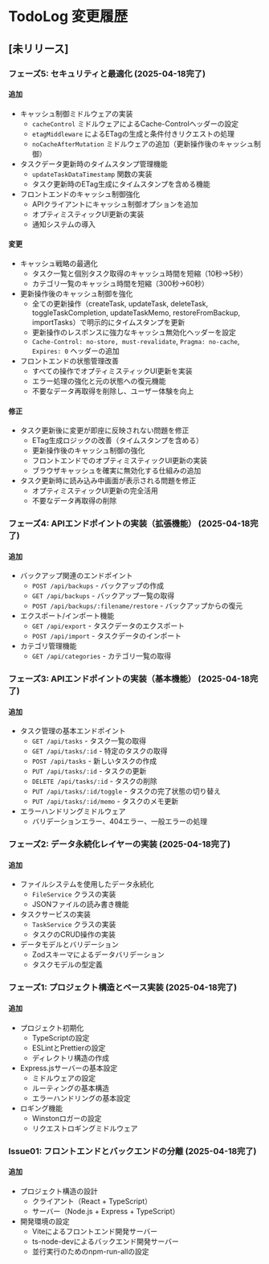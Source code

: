 # TodoLog 変更履歴

## [未リリース]

### フェーズ5: セキュリティと最適化 (2025-04-18完了)

#### 追加
- キャッシュ制御ミドルウェアの実装
  - `cacheControl` ミドルウェアによるCache-Controlヘッダーの設定
  - `etagMiddleware` によるETagの生成と条件付きリクエストの処理
  - `noCacheAfterMutation` ミドルウェアの追加（更新操作後のキャッシュ制御）
- タスクデータ更新時のタイムスタンプ管理機能
  - `updateTaskDataTimestamp` 関数の実装
  - タスク更新時のETag生成にタイムスタンプを含める機能
- フロントエンドのキャッシュ制御強化
  - APIクライアントにキャッシュ制御オプションを追加
  - オプティミスティックUI更新の実装
  - 通知システムの導入

#### 変更
- キャッシュ戦略の最適化
  - タスク一覧と個別タスク取得のキャッシュ時間を短縮（10秒→5秒）
  - カテゴリ一覧のキャッシュ時間を短縮（300秒→60秒）
- 更新操作後のキャッシュ制御を強化
  - 全ての更新操作（createTask, updateTask, deleteTask, toggleTaskCompletion, updateTaskMemo, restoreFromBackup, importTasks）で明示的にタイムスタンプを更新
  - 更新操作のレスポンスに強力なキャッシュ無効化ヘッダーを設定
  - `Cache-Control: no-store, must-revalidate`, `Pragma: no-cache`, `Expires: 0` ヘッダーの追加
- フロントエンドの状態管理改善
  - すべての操作でオプティミスティックUI更新を実装
  - エラー処理の強化と元の状態への復元機能
  - 不要なデータ再取得を削除し、ユーザー体験を向上

#### 修正
- タスク更新後に変更が即座に反映されない問題を修正
  - ETag生成ロジックの改善（タイムスタンプを含める）
  - 更新操作後のキャッシュ制御の強化
  - フロントエンドでのオプティミスティックUI更新の実装
  - ブラウザキャッシュを確実に無効化する仕組みの追加
- タスク更新時に読み込み中画面が表示される問題を修正
  - オプティミスティックUI更新の完全活用
  - 不要なデータ再取得の削除

### フェーズ4: APIエンドポイントの実装（拡張機能） (2025-04-18完了)

#### 追加
- バックアップ関連のエンドポイント
  - `POST /api/backups` - バックアップの作成
  - `GET /api/backups` - バックアップ一覧の取得
  - `POST /api/backups/:filename/restore` - バックアップからの復元
- エクスポート/インポート機能
  - `GET /api/export` - タスクデータのエクスポート
  - `POST /api/import` - タスクデータのインポート
- カテゴリ管理機能
  - `GET /api/categories` - カテゴリ一覧の取得

### フェーズ3: APIエンドポイントの実装（基本機能） (2025-04-18完了)

#### 追加
- タスク管理の基本エンドポイント
  - `GET /api/tasks` - タスク一覧の取得
  - `GET /api/tasks/:id` - 特定のタスクの取得
  - `POST /api/tasks` - 新しいタスクの作成
  - `PUT /api/tasks/:id` - タスクの更新
  - `DELETE /api/tasks/:id` - タスクの削除
  - `PUT /api/tasks/:id/toggle` - タスクの完了状態の切り替え
  - `PUT /api/tasks/:id/memo` - タスクのメモ更新
- エラーハンドリングミドルウェア
  - バリデーションエラー、404エラー、一般エラーの処理

### フェーズ2: データ永続化レイヤーの実装 (2025-04-18完了)

#### 追加
- ファイルシステムを使用したデータ永続化
  - `FileService` クラスの実装
  - JSONファイルの読み書き機能
- タスクサービスの実装
  - `TaskService` クラスの実装
  - タスクのCRUD操作の実装
- データモデルとバリデーション
  - Zodスキーマによるデータバリデーション
  - タスクモデルの型定義

### フェーズ1: プロジェクト構造とベース実装 (2025-04-18完了)

#### 追加
- プロジェクト初期化
  - TypeScriptの設定
  - ESLintとPrettierの設定
  - ディレクトリ構造の作成
- Express.jsサーバーの基本設定
  - ミドルウェアの設定
  - ルーティングの基本構造
  - エラーハンドリングの基本設定
- ロギング機能
  - Winstonロガーの設定
  - リクエストロギングミドルウェア

### Issue01: フロントエンドとバックエンドの分離 (2025-04-18完了)

#### 追加
- プロジェクト構造の設計
  - クライアント（React + TypeScript）
  - サーバー（Node.js + Express + TypeScript）
- 開発環境の設定
  - Viteによるフロントエンド開発サーバー
  - ts-node-devによるバックエンド開発サーバー
  - 並行実行のためのnpm-run-allの設定
